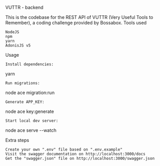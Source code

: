 VUTTR - backend

This is the codebase for the REST API of VUTTR (Very Useful Tools to Remember), a coding challenge provided by Bossabox.
Tools used

    NodeJS
    npm
    yarn
    AdonisJS v5

Usage

    Install dependencies:

yarn

    Run migrations:

node ace migration:run

    Generate APP_KEY:

node ace key:generate

    Start local dev server:

node ace serve --watch

Extra steps

    Create your own ".env" file based on ".env.example"
    Visit the swagger documentation on http://localhost:3000/docs
    Get the "swagger.json" file on http://localhost:3000/swagger.json
